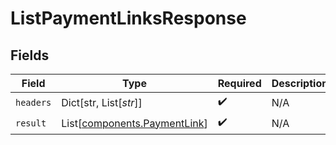 # ListPaymentLinksResponse


## Fields

| Field                                                                  | Type                                                                   | Required                                                               | Description                                                            |
| ---------------------------------------------------------------------- | ---------------------------------------------------------------------- | ---------------------------------------------------------------------- | ---------------------------------------------------------------------- |
| `headers`                                                              | Dict[str, List[*str*]]                                                 | :heavy_check_mark:                                                     | N/A                                                                    |
| `result`                                                               | List[[components.PaymentLink](../../models/components/paymentlink.md)] | :heavy_check_mark:                                                     | N/A                                                                    |